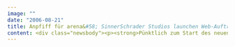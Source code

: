 ```yaml
---
image: ""
date: "2006-08-21"
title: Anpfiff für arena&#58; SinnerSchrader Studios launchen Web-Auftritt für Deutschlands ersten Bundesliga-Kanal
content: <div class="newsbody"><p><strong>Pünktlich zum Start des neuen Bundesliga-Senders arena bringen die SinnerSchrader Studios auch im Internet den Ball ins Rollen.</strong></p><p>Unter <a href="http&#58;//www.arena.tv">www.arena.tv</a> können sich Fußballfans ab sofort über das aktuelle arena-Programm informieren und auch noch echte Stadionluft schnuppern&#58; Die Website bietet spannende News und Infos zu Saison, Spielern und Vereinen, informiert detailliert über alle Begegnungen der 1. und 2. Bundesliga, enthält einen Live-Ticker sowie ein Tippspiel und ist mit einem umfangreichen Service-Bereich ausgestattet. Hier erfahren Nutzer schnell und einfach, wie sie sich die Stadionstimmung via Kabel oder Satellit ins Wohnzimmer holen können.</p><p>Mit dem übersichtlich und informativ gestalteten Internet-Auftritt unterstützen die SinnerSchrader Studios auch im nicht-klassischen Bereich die nah am Fan ausgerichtete Markenkommunikation. „In den emotionalen Bildwelten findet sich der Fan wieder. Außerdem sprechen wir die gleiche klare Sprache, die man auch aus dem Stadion kennt“, erklärt Kreations-Geschäftsführer Malte Blumenthal.</p><p>Erst vor vier Wochen erhielt die Kreativagentur von der arena Sport Rechte und Marketing GmbH den Zuschlag für die Erstellung der Website. „Ein deutliches Zeichen dafür, dass ein Projekt wie arena ohne Internet-Auftritt heutzutage kaum realisierbar ist“, so Beratungs-Geschäftsführer Stefan Schaub.</p><p><strong>Über arena</strong><br/>Der arena Sport Rechte und Marketing GmbH wurden im Dezember 2005 in einem Bieterverfahren von der DFL die Live-Fernseh-Übertragungsrechte für alle Spiele der Bundesliga und der 2. Bundesliga übertragen. Seit der Rechtevergabe hat arena einen TV-Sender aufgebaut, die technische Infrastruktur im Kabel und via Satellit vorbereitet und attraktive Programmpakete zu günstigen Preisen geschnürt. Ab dem 11. August 2006 wird arena die Bundesliga live in Stadionatmosphäre ins Wohnzimmer bringen. Das arena-Team besteht aus erfahrenen (Sport-)Managern und TV-Spezialisten. arena ist eine 100%-Tochter des führenden Kabelnetzbetreibers Unity Media.</p></div>
---
```

